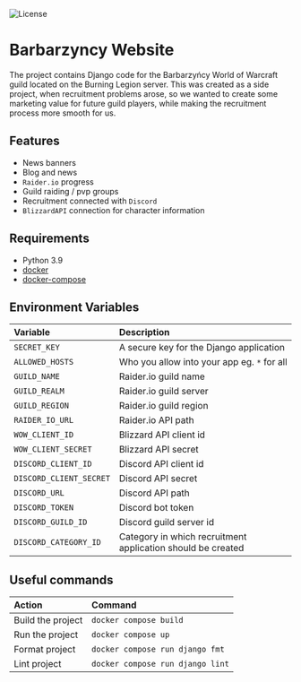 ![License](https://img.shields.io/github/license/lukzmu/barbarzyncy)

# Barbarzyncy Website

The project contains Django code for the Barbarzyńcy World of Warcraft guild located on the Burning Legion server. This was created as a side project, when recruitment problems arose, so we wanted to create some marketing value for future guild players, while making the recruitment process more smooth for us.

## Features
  - News banners
  - Blog and news
  - `Raider.io` progress
  - Guild raiding / pvp groups
  - Recruitment connected with `Discord`
  - `BlizzardAPI` connection for character information

## Requirements
  * Python 3.9
  * [docker](https://docs.docker.com/docker-for-mac/install/)
  * [docker-compose](https://docs.docker.com/compose/install/)

## Environment Variables

| **Variable** | **Description** |
| :--- | :--- |
| `SECRET_KEY` | A secure key for the Django application |
| `ALLOWED_HOSTS` | Who you allow into your app eg. `*` for all |
| `GUILD_NAME` | Raider.io guild name |
| `GUILD_REALM` | Raider.io guild server |
| `GUILD_REGION` | Raider.io guild region |
| `RAIDER_IO_URL` | Raider.io API path |
| `WOW_CLIENT_ID` | Blizzard API client id |
| `WOW_CLIENT_SECRET` | Blizzard API secret |
| `DISCORD_CLIENT_ID` | Discord API client id |
| `DISCORD_CLIENT_SECRET` | Discord API secret |
| `DISCORD_URL` | Discord API path |
| `DISCORD_TOKEN` | Discord bot token |
| `DISCORD_GUILD_ID` | Discord guild server id |
| `DISCORD_CATEGORY_ID` | Category in which recruitment application should be created |

## Useful commands

| **Action** | **Command** |
| :--- | :--- |
| Build the project | `docker compose build` |
| Run the project | `docker compose up` |
| Format project | `docker compose run django fmt` |
| Lint project | `docker compose run django lint` |
